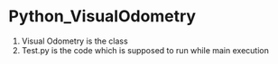 # Python_VisualOdometry
1. Visual Odometry is the class 
2. Test.py is the code which is supposed to run while main execution
